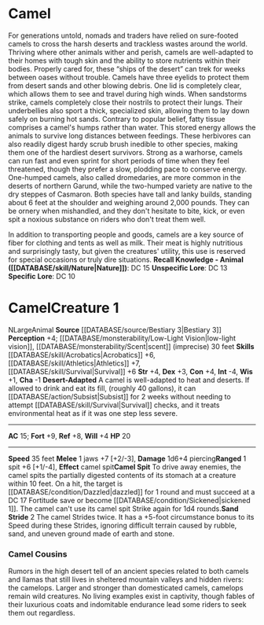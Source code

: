 ﻿---
ac: '15'
alignment: N
all_resistance: null
burrow_speed: null
charisma: '-1'
climb_speed: null
constitution: '+4'
creature_ability:
- Camel Spit
- Desert-Adapted
- Sand Stride
creature_family: null
dexterity: '+3'
element: null
fly_speed: null
fortitude: '+9'
hardness: null
hp: '20'
id: '1090'
immunity: null
intelligence: '-4'
land_speed: '35'
language: null
level: '1'
max_speed: '35'
name: Camel
perception: '+4'
rarity: Common
reflex: '+8'
resistance: null
rus_type_level: null
school: null
sense:
- '[[DATABASE/monsterability/Low-Light Vision|low-light vision]]'
- '[[DATABASE/monsterability/Scent|scent]] (imprecise) 30 feet'
size: Large
skill:
- '[[DATABASE/skill/Acrobatics|Acrobatics]] +6'
- '[[DATABASE/skill/Athletics|Athletics]] +7'
- '[[DATABASE/skill/Survival|Survival]] +6'
source: '[[DATABASE/source/Bestiary 3|Bestiary 3]]'
speed:
- 35 feet
spell: null
strength: '+4'
strength_req: '4'
strongest_save:
- Fortitude
swim_speed: null
trait:
- '[[DATABASE/trait/Animal|Animal]]'
type: Creature
vision: Low-light vision
weakest_save:
- Will
weakness: null
will: '+4'
wisdom: '+1'

---
# Camel

For generations untold, nomads and traders have relied on sure-footed camels to cross the harsh deserts and trackless wastes around the world. Thriving where other animals wither and perish, camels are well-adapted to their homes with tough skin and the ability to store nutrients within their bodies. Properly cared for, these “ships of the desert” can trek for weeks between oases without trouble.
 Camels have three eyelids to protect them from desert sands and other blowing debris. One lid is completely clear, which allows them to see and travel during high winds. When sandstorms strike, camels completely close their nostrils to protect their lungs. Their underbellies also sport a thick, specialized skin, allowing them to lay down safely on burning hot sands.
 Contrary to popular belief, fatty tissue comprises a camel's humps rather than water. This stored energy allows the animals to survive long distances between feedings. These herbivores can also readily digest hardy scrub brush inedible to other species, making them one of the hardiest desert survivors. Strong as a warhorse, camels can run fast and even sprint for short periods of time when they feel threatened, though they prefer a slow, plodding pace to conserve energy. 
One-humped camels, also called dromedaries, are more common in the deserts of northern Garund, while the two-humped variety are native to the dry steppes of Casmaron. Both species have tall and lanky builds, standing about 6 feet at the shoulder and weighing around 2,000 pounds. They can be ornery when mishandled, and they don't hesitate to bite, kick, or even spit a noxious substance on riders who don't treat them well.
 
 In addition to transporting people and goods, camels are a key source of fiber for clothing and tents as well as milk. Their meat is highly nutritious and surprisingly tasty, but given the creatures' utility, this use is reserved for special occasions or truly dire situations.
**Recall Knowledge - Animal ([[DATABASE/skill/Nature|Nature]])**: DC 15
**Unspecific Lore**: DC 13
**Specific Lore**: DC 10

# Camel<span class="item-type">Creature 1</span>

<span class="trait-alignment item-trait">N</span><span class="trait-size item-trait">Large</span><span class="item-trait">Animal</span>
**Source** [[DATABASE/source/Bestiary 3|Bestiary 3]]
**Perception** +4; [[DATABASE/monsterability/Low-Light Vision|low-light vision]], [[DATABASE/monsterability/Scent|scent]] (imprecise) 30 feet
**Skills** [[DATABASE/skill/Acrobatics|Acrobatics]] +6, [[DATABASE/skill/Athletics|Athletics]] +7, [[DATABASE/skill/Survival|Survival]] +6
**Str** +4, **Dex** +3, **Con** +4, **Int** -4, **Wis** +1, **Cha** -1
**Desert-Adapted** A camel is well-adapted to heat and deserts. If allowed to drink and eat its fill, (roughly 40 gallons), it can [[DATABASE/action/Subsist|Subsist]] for 2 weeks without needing to attempt [[DATABASE/skill/Survival|Survival]] checks, and it treats environmental heat as if it was one step less severe.

---
**AC** 15; **Fort** +9, **Ref** +8, **Will** +4
**HP** 20

---
**Speed** 35 feet
<span class="in-box-ability">**Melee** <span class="action-icon">1</span> jaws +7 [+2/-3], **Damage** 1d6+4 piercing</span><span class="in-box-ability">**Ranged** <span class="action-icon">1</span> spit +6 [+1/-4], **Effect** camel spit</span><span class="in-box-ability">**Camel Spit** To drive away enemies, the camel spits the partially digested contents of its stomach at a creature within 10 feet. On a hit, the target is [[DATABASE/condition/Dazzled|dazzled]] for 1 round and must succeed at a DC 17 Fortitude save or become [[DATABASE/condition/Sickened|sickened 1]]. The camel can't use its camel spit Strike again for 1d4 rounds.</span><span class="in-box-ability">**Sand Stride** <span class="action-icon">2</span> The camel Strides twice. It has a +5-foot circumstance bonus to its Speed during these Strides, ignoring difficult terrain caused by rubble, sand, and uneven ground made of earth and stone.</span>

###  Camel Cousins

Rumors in the high desert tell of an ancient species related to both camels and llamas that still lives in sheltered mountain valleys and hidden rivers: the camelops. Larger and stronger than domesticated camels, camelops remain wild creatures. No living examples exist in captivity, though fables of their luxurious coats and indomitable endurance lead some riders to seek them out regardless.